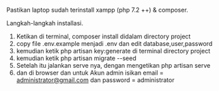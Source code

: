 Pastikan laptop sudah terinstall xampp (php 7.2 ++) & composer.

Langkah-langkah installasi.
1. Ketikan di terminal, composer install didalam directory project
2. copy file .env.example menjadi .env dan edit database,user,password
3. kemudian ketik php artisan key:generate di terminal directory project
4. kemudian ketik php artisan migrate --seed
5. Setelah itu jalankan serve nya, dengan mengetikan php artisan serve
6. dan di browser dan untuk Akun admin isikan email = administrator@gmail.com dan password = administrator
